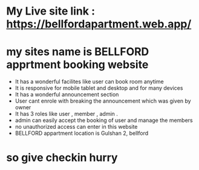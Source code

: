 # My Live site link : https://bellfordapartment.web.app/

# my sites name is BELLFORD apprtment booking website

* It  has a wonderful facilites like user can book  room anytime 
* It is responsive for mobile tablet and desktop and for many devices
* It has a wonderful announcement section 
* User cant enrole with breaking the announcement which was given by owner
* It has  3 roles like user , member , admin .
* admin can easily accept the booking of user and manage the members
* no unauthorized access can enter in this website
* BELLFORD appartment location is Gulshan 2, bellford


# so give checkin hurry  
